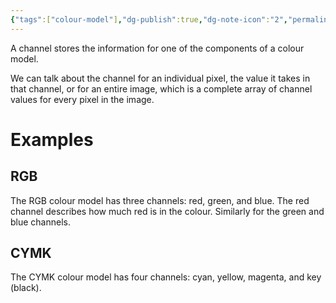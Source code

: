 ```yaml
---
{"tags":["colour-model"],"dg-publish":true,"dg-note-icon":"2","permalink":"/Zettelkasten/Colour Models - Channels/","dgPassFrontmatter":true,"noteIcon":"2","created":"2024-11-04T17:41:34.128+09:00","updated":"2024-11-13T23:22:30.487+09:00"}
---
```


A channel stores the information for one of the components of a colour model.

We can talk about the channel for an individual pixel, the value it takes in that channel, or for an entire image, which is a complete array of channel values for every pixel in the image.
# Examples

## RGB
The RGB colour model has three channels: red, green, and blue. The red channel describes how much red is in the colour. Similarly for the green and blue channels.

## CYMK
The CYMK colour model has four channels: cyan, yellow, magenta, and key (black).